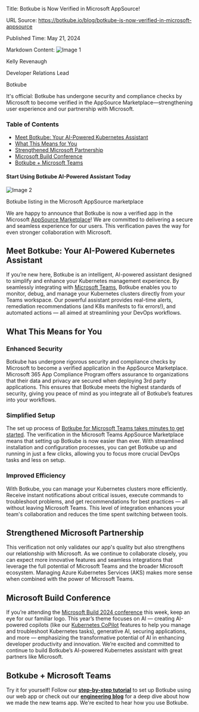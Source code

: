 Title: Botkube is Now Verified in Microsoft AppSource!

URL Source: https://botkube.io/blog/botkube-is-now-verified-in-microsoft-appsource

Published Time: May 21, 2024

Markdown Content:
![Image 1](https://cdn.prod.website-files.com/634fabb21508d6c9db9bc46f/636df3fb36b4e60920a3b1b2_hPLC9itV8zp-raGDFmvOZMfn2hV8RFcl237qzT8Wa1g.jpeg)

Kelly Revenaugh

Developer Relations Lead

Botkube

It's official: Botkube has undergone security and compliance checks by Microsoft to become verified in the AppSource Marketplace—strengthening user experience and our partnership with Microsoft.

### Table of Contents

*   [Meet Botkube: Your AI-Powered Kubernetes Assistant](https://botkube.io/blog/botkube-is-now-verified-in-microsoft-appsource#meet-botkube-your-ai-powered-kubernetes-assistant)
*   [What This Means for You](https://botkube.io/blog/botkube-is-now-verified-in-microsoft-appsource#what-this-means-for-you)
*   [Strengthened Microsoft Partnership](https://botkube.io/blog/botkube-is-now-verified-in-microsoft-appsource#strengthened-microsoft-partnership)
*   [Microsoft Build Conference](https://botkube.io/blog/botkube-is-now-verified-in-microsoft-appsource#microsoft-build-conference)
*   [Botkube + Microsoft Teams](https://botkube.io/blog/botkube-is-now-verified-in-microsoft-appsource#botkube-microsoft-teams)

#### Start Using Botkube AI-Powered Assistant Today

![Image 2](https://cdn.prod.website-files.com/634fabb21508d6c9db9bc46f/664c8d7edeb8841db76de5a6_Screenshot_Template_Botkube%20(2000%20x%201500%20px).png)

Botkube listing in the Microsoft AppSource marketplace

We are happy to announce that Botkube is now a verified app in the Microsoft [AppSource Marketplace](https://appsource.microsoft.com/en-us/product/office/WA200006966?exp=ubp8&tab=Overview)! We are committed to delivering a secure and seamless experience for our users. This verification paves the way for even stronger collaboration with Microsoft.

Meet Botkube: Your AI-Powered Kubernetes Assistant
--------------------------------------------------

If you’re new here, Botkube is an intelligent, AI-powered assistant designed to simplify and enhance your Kubernetes management experience. By seamlessly integrating with [Microsoft Teams](https://botkube.io/integration/teams), Botkube enables you to monitor, debug, and manage your Kubernetes clusters directly from your Teams workspace. Our powerful assistant provides real-time alerts, remediation recommendations (and K8s manifests to fix errors!), and automated actions — all aimed at streamlining your DevOps workflows.

What This Means for You
-----------------------

### Enhanced Security

Botkube has undergone rigorous security and compliance checks by Microsoft to become a verified application in the AppSource Marketplace. Microsoft 365 App Compliance Program offers assurance to organizations that their data and privacy are secured when deploying 3rd party applications. This ensures that Botkube meets the highest standards of security, giving you peace of mind as you integrate all of Botkube’s features into your workflows.

### Simplified Setup

The set up process of [Botkube for Microsoft Teams takes minutes to get started](https://botkube.io/blog/revolutionize-your-kubernetes-troubleshooting-workflow-with-microsoft-teams-and-botkube). The verification in the Microsoft Teams AppSource Marketplace means that setting up Botkube is now easier than ever. With streamlined installation and configuration processes, you can get Botkube up and running in just a few clicks, allowing you to focus more crucial DevOps tasks and less on setup.

### Improved Efficiency

With Botkube, you can manage your Kubernetes clusters more efficiently. Receive instant notifications about critical issues, execute commands to troubleshoot problems, and get recommendations for best practices — all without leaving Microsoft Teams. This level of integration enhances your team's collaboration and reduces the time spent switching between tools.

Strengthened Microsoft Partnership
----------------------------------

This verification not only validates our app's quality but also strengthens our relationship with Microsoft. As we continue to collaborate closely, you can expect more innovative features and seamless integrations that leverage the full potential of Microsoft Teams and the broader Microsoft ecosystem. Managing Azure Kubernetes Services (AKS) makes more sense when combined with the power of Microsoft Teams.

Microsoft Build Conference
--------------------------

If you’re attending the [Microsoft Build 2024 conference](https://build.microsoft.com/en-US/home) this week, keep an eye for our familiar logo. This year’s theme focuses on AI — creating AI-powered copilots (like our [Kubernetes CoPilot](https://botkube.io/learn/kubernetes-copilot) features to help you manage and troubleshoot Kubernetes tasks), generative AI, securing applications, and more — emphasizing the transformative potential of AI in enhancing developer productivity and innovation. We’re excited and committed to continue to build Botkube’s AI-powered Kubernetes assistant with great partners like Microsoft.

Botkube + Microsoft Teams
-------------------------

Try it for yourself! Follow our **[step-by-step tutorial](https://botkube.io/blog/maximize-your-devops-teams-efficiency-with-botkube-and-microsoft-teams)** to set up Botkube using our web app or check out our **[engineering blog](https://botkube.io/blog/microsoft-teams-integration-for-botkube-a-technical-journey)** for a deep dive about how we made the new teams app. We're excited to hear how you use Botkube.
